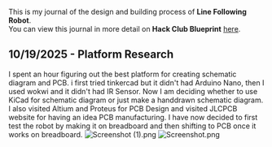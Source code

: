 <!--
  ===================    !!READ THIS NOTICE!!   ====================
  DO NOT edit this file manually. Your changes WILL BE OVERWRITTEN!
  This journal is auto generated and updated by Hack Club Blueprint.
  To edit this file, please edit your journal entries on Blueprint.
  ==================================================================
-->

This is my journal of the design and building process of **Line Following Robot**.  
You can view this journal in more detail on **Hack Club Blueprint** [here](https://blueprint.hackclub.com/projects/546).


## 10/19/2025 - Platform Research  

I spent an hour figuring out the best platform for creating schematic diagram and PCB. i first tried tinkercad but it didn't had Arduino Nano, then I used wokwi and it didn't had IR Sensor. Now I am deciding whether to use KiCad for schematic diagram or just make a handdrawn schematic diagram. I also visited Altium and Proteus for PCB Design and visited JLCPCB website for having an idea PCB manufacturing. I have now decided to first test the robot by making it on breadboard and then shifting to PCB once it works on breadboard.
![Screenshot (1).png](https://blueprint.hackclub.com/user-attachments/blobs/proxy/eyJfcmFpbHMiOnsiZGF0YSI6MzE4OSwicHVyIjoiYmxvYl9pZCJ9fQ==--2228753936424646bc5ab15711e9e0aaac1b11c7/Screenshot%20(1).png)
![Screenshot.png](https://blueprint.hackclub.com/user-attachments/blobs/proxy/eyJfcmFpbHMiOnsiZGF0YSI6MzE5MCwicHVyIjoiYmxvYl9pZCJ9fQ==--4a65e8f497413991fe033507529248734e82a004/Screenshot.png)
  

